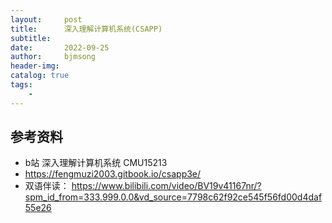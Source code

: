 ```yaml
---
layout:     post
title:      深入理解计算机系统(CSAPP)
subtitle:   
date:       2022-09-25
author:     bjmsong
header-img: 
catalog: true
tags:
    - 
---
```

##


## 参考资料
- b站 深入理解计算机系统 CMU15213 
- https://fengmuzi2003.gitbook.io/csapp3e/
- 双语伴读： https://www.bilibili.com/video/BV19v41167nr/?spm_id_from=333.999.0.0&vd_source=7798c62f92ce545f56fd00d4daf55e26

